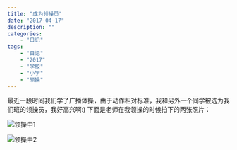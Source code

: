 ```yaml
---
title: "成为领操员"
date: "2017-04-17"
description: ""
categories:
    - "日记"
tags:
    - "日记"
    - "2017"
    - "学校"
    - "小学"
    - "领操"
---
```


最近一段时间我们学了广播体操，由于动作相对标准，我和另外一个同学被选为我们班的领操员，我好高兴啊:) 下面是老师在我领操的时候拍下的两张照片：

![领操中1](http://image.tonybai.com/img/201704/diary_20170417_1.jpg)

![领操中2](http://image.tonybai.com/img/201704/diary_20170417_2.jpg)
